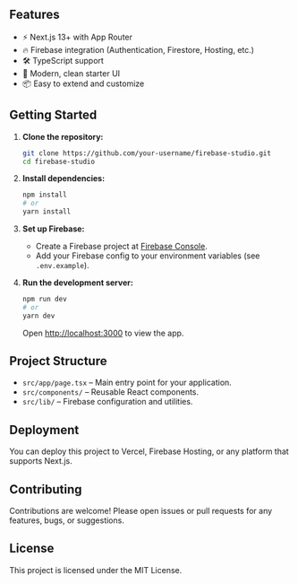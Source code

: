 
## Features

- ⚡️ Next.js 13+ with App Router
- 🔥 Firebase integration (Authentication, Firestore, Hosting, etc.)
- 🛠️ TypeScript support
- 💅 Modern, clean starter UI
- 📦 Easy to extend and customize

## Getting Started

1. **Clone the repository:**
   ```bash
   git clone https://github.com/your-username/firebase-studio.git
   cd firebase-studio
   ```

2. **Install dependencies:**
   ```bash
   npm install
   # or
   yarn install
   ```

3. **Set up Firebase:**
   - Create a Firebase project at [Firebase Console](https://console.firebase.google.com/).
   - Add your Firebase config to your environment variables (see `.env.example`).

4. **Run the development server:**
   ```bash
   npm run dev
   # or
   yarn dev
   ```

   Open [http://localhost:3000](http://localhost:3000) to view the app.

## Project Structure

- `src/app/page.tsx` – Main entry point for your application.
- `src/components/` – Reusable React components.
- `src/lib/` – Firebase configuration and utilities.

## Deployment

You can deploy this project to Vercel, Firebase Hosting, or any platform that supports Next.js.

## Contributing

Contributions are welcome! Please open issues or pull requests for any features, bugs, or suggestions.

## License

This project is licensed under the MIT License.
